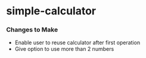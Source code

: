 # simple-calculator
### Changes to Make
* Enable user to reuse calculator after first operation
* Give option to use more than 2 numbers
